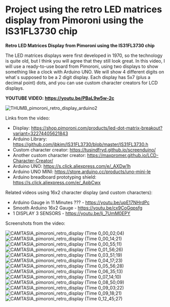 # Project using the retro LED matrices display from Pimoroni using the IS31FL3730 chip
**Retro LED Matrices Display from Pimoroni using the IS31FL3730 chip**

The LED matrices displays were first developed in 1970, so the technology is quite old, but I think you will agree that they still look great. In this video, I will use a ready-to-use board from Pimoroni, using two displays to show something like a clock with Arduino UNO. We will show 4 different digits on what´s supposed to be a 2 digit display. Each display has 5x7 (plus a decimal point) dots, and you can use custom character creators for LCD displays.

**YOUTUBE VIDEO: https://youtu.be/PBaL9w5w-2c**

![THUMB_pimoroni_retro_display_arduino2](https://user-images.githubusercontent.com/117754156/209103812-3c30991b-4a9f-4d23-89fa-9971ff39334f.jpg)

Links from the video:
- Display: https://shop.pimoroni.com/products/led-dot-matrix-breakout?variant=32274405621843
- Arduino Library: https://github.com/jbkim/IS31FL3730/blob/master/IS31FL3730.h
- Custom character creator: https://tusindfryd.github.io/screenduino/
- Another custom character creator: https://maxpromer.github.io/LCD-Character-Creator/
- Arduino UNO: https://s.click.aliexpress.com/e/_AXDw1h
- Arduino UNO MINI: https://store.arduino.cc/products/uno-mini-le
- Arduino breadboard prototyping shield: https://s.click.aliexpress.com/e/_ApbCwx

Related videos using 16x2 character display (and custom characters):
- Arduino Gauge in 11 Minutes ??? - https://youtu.be/upE17NHrdPc
- Smooth Arduino 16x2 Gauge - https://youtu.be/cx9CoGqpsfg
- 1 DISPLAY 3 SENSORS - https://youtu.be/lj_7UmM0EPY


Screenshots from the video:

![CAMTASIA_pimoroni_retro_display (Time 0_00_02;04)](https://user-images.githubusercontent.com/117754156/209106323-8176f01c-878a-46b2-8a20-8e3573eb556b.png)
![CAMTASIA_pimoroni_retro_display (Time 0_00_14;21)](https://user-images.githubusercontent.com/117754156/209106353-807787ad-728f-4083-9734-c352af289aa2.png)
![CAMTASIA_pimoroni_retro_display (Time 0_00_55;11)](https://user-images.githubusercontent.com/117754156/209106374-18b9f0a0-ab3f-47d8-9f84-9875092c7013.png)
![CAMTASIA_pimoroni_retro_display (Time 0_01_56;26)](https://user-images.githubusercontent.com/117754156/209106402-6bf7374d-768c-4c47-92ec-bdd05aaef71f.png)
![CAMTASIA_pimoroni_retro_display (Time 0_03_51;19)](https://user-images.githubusercontent.com/117754156/209106417-b5f7667c-6357-4a6a-8104-a1e193a3083d.png)
![CAMTASIA_pimoroni_retro_display (Time 0_04_17;23)](https://user-images.githubusercontent.com/117754156/209106441-0044f33e-be9e-4524-b7f6-70f4d34c7c9b.png)
![CAMTASIA_pimoroni_retro_display (Time 0_05_56;28)](https://user-images.githubusercontent.com/117754156/209106466-f6d791c0-c626-4dd2-8d31-4483b3ef832f.png)
![CAMTASIA_pimoroni_retro_display (Time 0_06_35;13)](https://user-images.githubusercontent.com/117754156/209106469-534b89ae-63b9-4f23-999f-2d3fe0b7a8f6.png)
![CAMTASIA_pimoroni_retro_display (Time 0_07_14;10)](https://user-images.githubusercontent.com/117754156/209106481-b9fff0e0-3ecf-49e8-b0d5-b711e7a7ecee.png)
![CAMTASIA_pimoroni_retro_display (Time 0_08_50;09)](https://user-images.githubusercontent.com/117754156/209106484-ab806d0c-1a49-4f49-a212-3d3ef52057dd.png)
![CAMTASIA_pimoroni_retro_display (Time 0_09_03;22)](https://user-images.githubusercontent.com/117754156/209106505-2c8a8201-d4b5-4e0f-8831-13cdc2acf37e.png)
![CAMTASIA_pimoroni_retro_display (Time 0_09_18;21)](https://user-images.githubusercontent.com/117754156/209106519-27842b98-782a-4358-b415-020541866d51.png)
![CAMTASIA_pimoroni_retro_display (Time 0_12_45;27)](https://user-images.githubusercontent.com/117754156/209106542-22a853b8-15f2-4446-8061-564dc783cd30.png)
